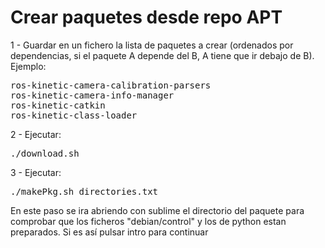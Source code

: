 Crear paquetes desde repo APT
===================
1 - Guardar en un fichero la lista de paquetes a crear (ordenados por dependencias, si el paquete A depende del B, A tiene que ir debajo de B). Ejemplo:
<pre>
ros-kinetic-camera-calibration-parsers
ros-kinetic-camera-info-manager
ros-kinetic-catkin
ros-kinetic-class-loader
</pre>

2 - Ejecutar:
<pre>
./download.sh <nombre_fichero>
</pre>

3 - Ejecutar:

<pre>
./makePkg.sh directories.txt
</pre>

En este paso se ira abriendo con sublime el directorio del paquete para comprobar que los ficheros "debian/control" y los de python estan preparados. Si es así pulsar intro para continuar
